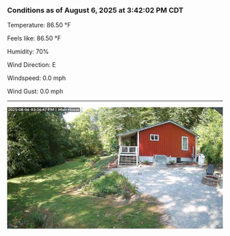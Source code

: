 ### Conditions as of August 6, 2025 at 3:42:02 PM CDT 

Temperature: 86.50 &deg;F

Feels like: 86.50 &deg;F

Humidity: 70%

Wind Direction: E

Windspeed: 0.0 mph

Wind Gust: 0.0 mph

---

<img src="./images/latest.jpeg"/>

